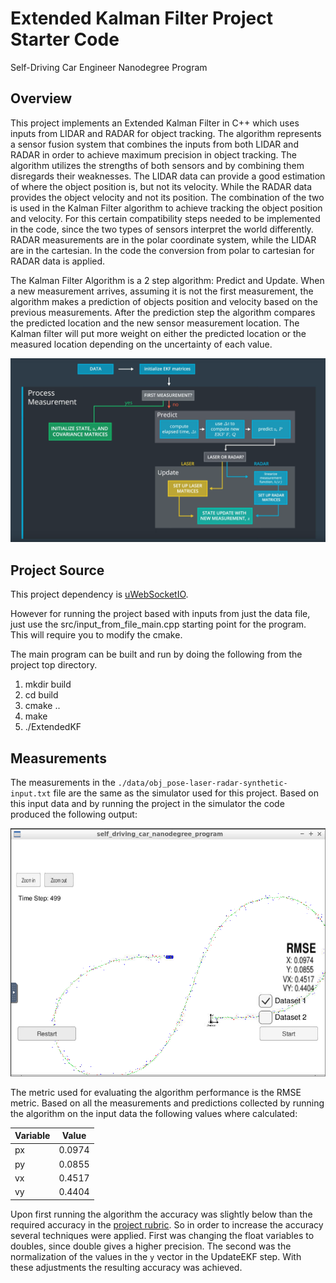 # Extended Kalman Filter Project Starter Code
Self-Driving Car Engineer Nanodegree Program

[//]: # (Image References)

[image1]: ./algorithm.png "Extended Kalman Filter Algorithm"
[image2]: ./result.png "Result"
## Overview

This project implements an Extended Kalman Filter in C++ which uses inputs from LIDAR and RADAR for object tracking. The algorithm represents a sensor fusion system that combines the inputs from both LIDAR and RADAR in order to achieve maximum precision in object tracking. The algorithm utilizes the strengths of both sensors and by combining them disregards their weaknesses. The LIDAR data can provide a good estimation of where the object position is, but not its velocity. While the RADAR data provides the object velocity and not its position. The combination of the two is used in the Kalman Filter algorithm to achieve tracking the object position and velocity. For this certain compatibility steps needed to be implemented in the code, since the two types of sensors interpret the world differently. RADAR measurements are in the polar coordinate system, while the LIDAR are in the cartesian. In the code the conversion from polar to cartesian for RADAR data is applied.

The Kalman Filter Algorithm is a 2 step algorithm: Predict and Update. When a new measurement arrives, assuming it is not the first measurement, the algorithm makes a prediction of objects position and velocity based on the previous measurements. After the prediction step the algorithm compares the predicted location and the new sensor measurement location. The Kalman filter will put more weight on either the predicted location or the measured location depending on the uncertainty of each value.

![alt text][image1]

## Project Source

This project dependency is [uWebSocketIO](https://github.com/uWebSockets/uWebSockets). 

However for running the project based with inputs from just the data file, just use the src/input_from_file_main.cpp starting point for the program. This will require you to modify the cmake.

The main program can be built and run by doing the following from the project top directory.

1. mkdir build
2. cd build
3. cmake ..
4. make
5. ./ExtendedKF

## Measurements 

The measurements in the `./data/obj_pose-laser-radar-synthetic-input.txt` file are the same as the simulator used for this project. Based on this input data and by running the project in the simulator the code produced the following output: 

![alt text][image2]

The metric used for evaluating the algorithm performance is the RMSE metric. Based on all the measurements and predictions collected by running the algorithm on the input data the following values where calculated:

|Variable | Value  |
|---------|--------|
|   px    | 0.0974 |
|   py    | 0.0855 |
|   vx    | 0.4517 |
|   vy    | 0.4404 |

Upon first running the algorithm the accuracy was slightly below than the required accuracy in the [project rubric](https://review.udacity.com/#!/rubrics/748/view). So in order to increase the accuracy several techniques were applied. First was changing the float variables to doubles, since double gives a higher precision. The second was the normalization of the values in the `y` vector in the UpdateEKF step. With these adjustments the resulting accuracy was achieved.  